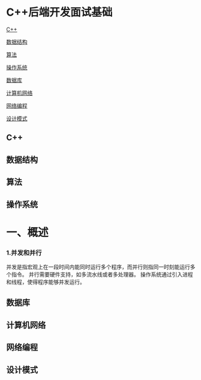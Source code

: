C++后端开发面试基础
=================
[C++](#C++)

[数据结构](#数据结构)

[算法](#算法)

[操作系统](#操作系统)

[数据库](#数据库)

[计算机网络](#计算机网络)

[网络编程](#网络编程)

[设计模式](#设计模式)

C++
-----------------
数据结构
-----------------
算法
-----------------
操作系统
-----------------

# 一、概述

### 1.并发和并行

并发是指宏观上在一段时间内能同时运行多个程序，而并行则指同一时刻能运行多个指令。
并行需要硬件支持，如多流水线或者多处理器。
操作系统通过引入进程和线程，使得程序能够并发运行。




数据库
-----------------
计算机网络
-----------------
网络编程
-----------------
设计模式
-----------------
